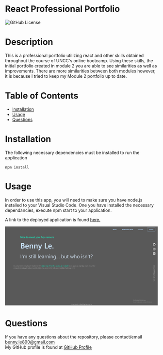 # React Professional Portfolio

  ![GitHub License](https://img.shields.io/badge/license-MIT-blue.svg)


  # Description
This is a professional portfolio utilizing react and other skills obtained throughout the course of UNCC's online bootcamp. Using these skills, the initial portfolio created in module 2 you are able to see similarities as well as improvements. There are more similarities between both modules however, it is because I tried to keep my Module 2 portfolio up to date. 

  # Table of Contents
  * [Installation](#installation)
  * [Usage](#usage)
  * [Questions](#questions)
  
  # Installation
  The following necessary dependencies must be installed to run the application

    npm install

  # Usage
  In order to use this app, you will need to make sure you have node.js installed to your Visual Studio Code. One you have installed the necessary dependancies, execute npm start to your application. <br>

  A link to the deployed application is found [here.](https://bennyle890.github.io/react-portfolio/)

![React Portfolio](./src/assets/images/react-portfolio.png)
 
  # Questions
  If you have any questions about the repository, please contact/email benny.le890@gmail.com <br />
  My GitHub profile is found at [GitHub Profile](https//GitHub.com/bennyle890)
